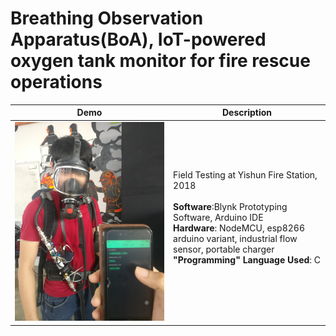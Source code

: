 # Breathing Observation Apparatus(BoA), IoT-powered oxygen tank monitor for fire rescue operations



Demo             |  Description
:-------------------------:|:-------------------------:
![](https://github.com/careylzh/SCDF_BoA/blob/master/SCDF_BoA.JPG) | <div align="left" width = "10">Field Testing at Yishun Fire Station, 2018<br/> <br/> __Software__:Blynk Prototyping Software, Arduino IDE <br/> __Hardware__: NodeMCU, esp8266 arduino variant, industrial flow sensor, portable charger <br/> __"Programming" Language Used__: C <br/> <br/>
